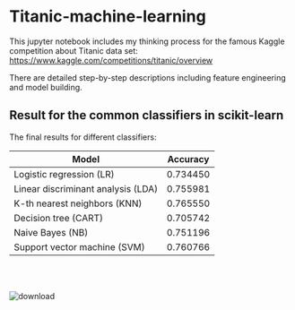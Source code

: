 # Titanic-machine-learning
This jupyter notebook includes my thinking process for the famous Kaggle competition about Titanic data set: https://www.kaggle.com/competitions/titanic/overview

There are detailed step-by-step descriptions including feature engineering and model building.

## Result for the common classifiers in scikit-learn
The final results for different classifiers:

| Model | Accuracy |
| --- | --- |
| Logistic regression (LR) | 0.734450 |
| Linear discriminant analysis (LDA) | 0.755981 |
| K-th nearest neighbors (KNN) | 0.765550 |
| Decision tree (CART) | 0.705742 |
| Naive Bayes (NB) | 0.751196 |
| Support vector machine (SVM) | 0.760766 |
 <br />
 <br />
 
![download](https://github.com/ace314/Titanic-machine-learning/assets/26135571/70c556e6-fd6f-4806-bb1f-ad835fdc6c47)
